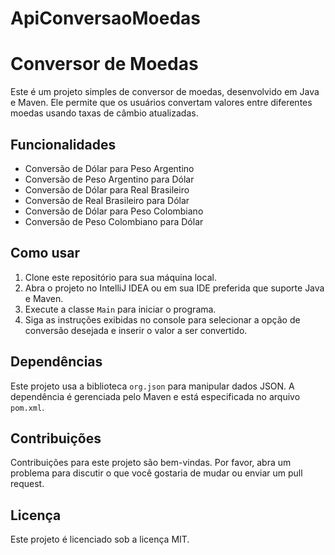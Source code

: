﻿# ApiConversaoMoedas

# Conversor de Moedas

Este é um projeto simples de conversor de moedas, desenvolvido em Java e Maven. Ele permite que os usuários convertam valores entre diferentes moedas usando taxas de câmbio atualizadas.

## Funcionalidades

- Conversão de Dólar para Peso Argentino
- Conversão de Peso Argentino para Dólar
- Conversão de Dólar para Real Brasileiro
- Conversão de Real Brasileiro para Dólar
- Conversão de Dólar para Peso Colombiano
- Conversão de Peso Colombiano para Dólar

## Como usar

1. Clone este repositório para sua máquina local.
2. Abra o projeto no IntelliJ IDEA ou em sua IDE preferida que suporte Java e Maven.
3. Execute a classe `Main` para iniciar o programa.
4. Siga as instruções exibidas no console para selecionar a opção de conversão desejada e inserir o valor a ser convertido.

## Dependências

Este projeto usa a biblioteca `org.json` para manipular dados JSON. A dependência é gerenciada pelo Maven e está especificada no arquivo `pom.xml`.

## Contribuições

Contribuições para este projeto são bem-vindas. Por favor, abra um problema para discutir o que você gostaria de mudar ou enviar um pull request.

## Licença

Este projeto é licenciado sob a licença MIT.
